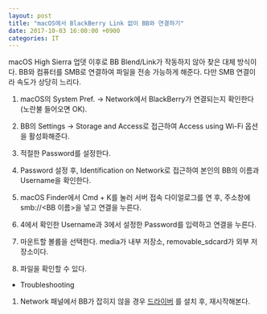```yaml
---
layout: post
title: "macOS에서 BlackBerry Link 없이 BB와 연결하기"
date: 2017-10-03 16:00:00 +0900
categories: IT
---
```

macOS High Sierra 업뎃 이후로 BB Blend/Link가 작동하지 않아 찾은 대체 방식이다. BB와 컴퓨터를 SMB로 연결하여 파일을 전송 가능하게 해준다.
다만 SMB 연결이라 속도가 상당히 느리다.

1. macOS의 System Pref. -> Network에서 BlackBerry가 연결되는지 확인한다(노란불 들어오면 OK).   

2. BB의 Settings -> Storage and Access로 접근하여 Access using Wi-Fi 옵션을 활성화해준다.   

3. 적절한 Password를 설정한다.

4. Password 설정 후, Identification on Network로 접근하여 본인의 BB의 이름과 Username을 확인한다.

5. macOS Finder에서 Cmd + K를 눌러 서버 접속 다이얼로그를 연 후, 주소창에 smb://<BB 이름>을 넣고 연결을 누른다.

6. 4에서 확인한 Username과 3에서 설정한 Password를 입력하고 연결을 누른다.

7. 마운트할 볼륨을 선택한다. media가 내부 저장소, removable_sdcard가 외부 저장소이다.

8. 파일을 확인할 수 있다.

- Troubleshooting
1. Network 패널에서 BB가 잡히지 않을 경우
[드라이버](https://github.com/thy2134/thy2134.github.io/blob/files/Drivers.zip?raw=true) 를 설치 후, 재시작해본다.
